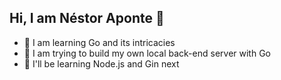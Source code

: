 ## Hi, I am Néstor Aponte 👋

- 🌱 I am learning Go and its intricacies
- 🔭 I am trying to build my own local back-end server with Go
- 🤔 I'll be learning Node.js and Gin next
